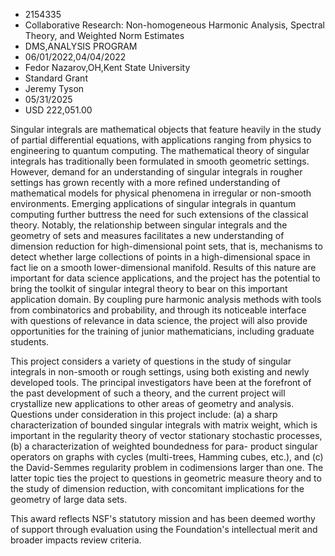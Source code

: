 
* 2154335
* Collaborative Research: Non-homogeneous Harmonic Analysis, Spectral Theory, and Weighted Norm Estimates
* DMS,ANALYSIS PROGRAM
* 06/01/2022,04/04/2022
* Fedor Nazarov,OH,Kent State University
* Standard Grant
* Jeremy Tyson
* 05/31/2025
* USD 222,051.00

Singular integrals are mathematical objects that feature heavily in the study of
partial differential equations, with applications ranging from physics to
engineering to quantum computing. The mathematical theory of singular integrals
has traditionally been formulated in smooth geometric settings. However, demand
for an understanding of singular integrals in rougher settings has grown
recently with a more refined understanding of mathematical models for physical
phenomena in irregular or non-smooth environments. Emerging applications of
singular integrals in quantum computing further buttress the need for such
extensions of the classical theory. Notably, the relationship between singular
integrals and the geometry of sets and measures facilitates a new understanding
of dimension reduction for high-dimensional point sets, that is, mechanisms to
detect whether large collections of points in a high-dimensional space in fact
lie on a smooth lower-dimensional manifold. Results of this nature are important
for data science applications, and the project has the potential to bring the
toolkit of singular integral theory to bear on this important application
domain. By coupling pure harmonic analysis methods with tools from combinatorics
and probability, and through its noticeable interface with questions of
relevance in data science, the project will also provide opportunities for the
training of junior mathematicians, including graduate students.

This project considers a variety of questions in the study of singular integrals
in non-smooth or rough settings, using both existing and newly developed tools.
The principal investigators have been at the forefront of the past development
of such a theory, and the current project will crystallize new applications to
other areas of geometry and analysis. Questions under consideration in this
project include: (a) a sharp characterization of bounded singular integrals with
matrix weight, which is important in the regularity theory of vector stationary
stochastic processes, (b) a characterization of weighted boundedness for para-
product singular operators on graphs with cycles (multi-trees, Hamming cubes,
etc.), and (c) the David-Semmes regularity problem in codimensions larger than
one. The latter topic ties the project to questions in geometric measure theory
and to the study of dimension reduction, with concomitant implications for the
geometry of large data sets.

This award reflects NSF's statutory mission and has been deemed worthy of
support through evaluation using the Foundation's intellectual merit and broader
impacts review criteria.
